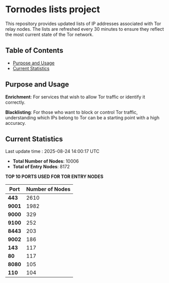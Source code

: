 # Tornodes lists project

This repository provides updated lists of IP addresses associated with Tor relay nodes. The lists are refreshed every 30 minutes to ensure they reflect the most current state of the Tor network.

## Table of Contents

- [Purpose and Usage](#purpose-and-usage)
- [Current Statistics](#current-statistics)


## Purpose and Usage

**Enrichment**: For services that wish to allow Tor traffic or identify it correctly.

**Blacklisting**: For those who want to block or control Tor traffic, understanding which IPs belong to Tor can be a starting point with a high accuracy.

## Current Statistics

Last update time : 2025-08-24 14:00:17 UTC

- **Total Number of Nodes**: 10006
- **Total of Entry Nodes**: 8172

**TOP 10 PORTS USED FOR TOR ENTRY NODES**

| **Port** | **Number of Nodes** |
|------|-----------------|
| **443**   | 2610  |
| **9001**   | 1982  |
| **9000**   | 329  |
| **9100**   | 252  |
| **8443**   | 203  |
| **9002**   | 186  |
| **143**   | 117  |
| **80**   | 117  |
| **8080**   | 105  |
| **110**   | 104  |

